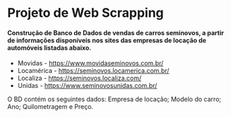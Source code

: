 # Projeto de Web Scrapping

#### Construção de Banco de Dados de vendas de carros seminovos, a partir de informações disponíveis nos sites das empresas de locação de automóveis listadas abaixo.  
 - Movidas - https://www.movidaseminovos.com.br/ 
 - Locamérica -  https://seminovos.locamerica.com.br/ 
 - Localiza -  https://seminovos.localiza.com/ 
 - Unidas - https://www.seminovosunidas.com.br/ 


O BD contém os seguintes dados: Empresa de locação; Modelo do carro; Ano; Quilometragem e Preço. 